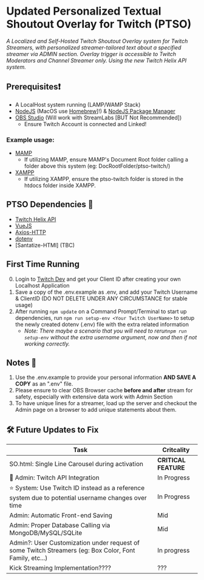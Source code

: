 # Updated Personalized Textual Shoutout Overlay for Twitch (PTSO)


*A Localized and Self-Hosted Twitch Shoutout Overlay system for Twitch Streamers, with personalized streamer-tailored text about a specified streamer via ADMIN section. Overlay trigger is accessible to Twitch Moderators and Channel Streamer only. Using the new Twitch Helix API system.*

## Prerequisites❗
- A LocalHost system running (LAMP/WAMP Stack)
- [NodeJS](https://nodejs.org/en/download) (MacOS use [Homebrew](https://brew.sh)]!) & [NodeJS Package Manager](https://npmjs.com)
- [OBS Studio](https://obsproject.com) (Will work with StreamLabs [BUT Not Recommended])
    - Ensure Twitch Account is connected and Linked! 
### Example usage:
- [MAMP](https://www.mamp.info/)
    - If utilizing MAMP, ensure MAMP's Document Root folder calling a folder above this system (eg: DocRootFolder/ptso-twitch/)
- [XAMPP](https://www.apachefriends.org/download.html)
    - If utilizing XAMPP, ensure the ptso-twitch folder is stored in the htdocs folder inside XAMPP.    
## PTSO Dependencies 🤝
- [Twitch Helix API](https://dev.twitch.tv/docs/api/)
- [VueJS](https://vuejs.org)
- [Axios-HTTP](http://axios-http.com)
- [dotenv](https://www.npmjs.com/package/dotenv)
- [Santatize-HTMl] (TBC)

## First Time Running
0) Login to [Twitch Dev](https://dev.twitch.tv) and get your Client ID after creating your own Localhost Application
1) Save a copy of the .env.example as .env, and add your Twitch Username & ClientID  (DO NOT DELETE UNDER ANY CIRCUMSTANCE for stable usage) 
2) After running ```npm update``` on a Command Prompt/Terminal to start up dependencies, run ```npm run setup-env <Your Twitch UserName>``` to setup the newly created dotenv (.env) file with the extra related information
    - *Note: There maybe a scenario that you will need to rerun```npm run setup-env``` without the extra username argument, now and then if not working correctly.*

## Notes 📝
1) Use the .env.example to provide your personal information **AND SAVE A COPY** as an ".env" file. 
2) Please ensure to clear OBS Browser cache **before and after** stream for safety, especially with extensive data work with Admin Section
3) To have unique lines for a streamer, load up the server and checkout the Admin page on a browser to add unique statements about them.

## 🛠️ Future Updates to Fix
|Task| Critcality |
|------|-------|
|SO.html: Single Line Carousel during activation| **CRITICAL FEATURE** | 
|📌 Admin: Twitch API Integration |In Progress|
|⭐️ System: Use Twitch ID instead as a reference system due to potential username changes over time|In Progress|
|Admin: Automatic Front-end Saving|Mid|
|Admin: Proper Database Calling via MongoDB/MySQL/SQLite|Mid|
|Admin?: User Customization under request of some Twitch Streamers (eg: Box Color, Font Family, etc...)|In progress|
|Kick Streaming Implementation???? |???|